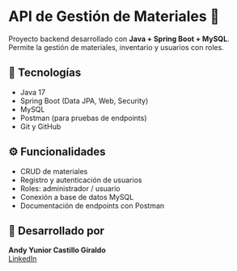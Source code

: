 # API de Gestión de Materiales 🧱

Proyecto backend desarrollado con **Java + Spring Boot + MySQL**.  
Permite la gestión de materiales, inventario y usuarios con roles.

## 🚀 Tecnologías
- Java 17
- Spring Boot (Data JPA, Web, Security)
- MySQL
- Postman (para pruebas de endpoints)
- Git y GitHub

## ⚙️ Funcionalidades
- CRUD de materiales
- Registro y autenticación de usuarios
- Roles: administrador / usuario
- Conexión a base de datos MySQL
- Documentación de endpoints con Postman

## 🧠 Desarrollado por
**Andy Yunior Castillo Giraldo**  
[LinkedIn](https://www.linkedin.com/in/andy-castillo-giraldo-248ba7351/)  
